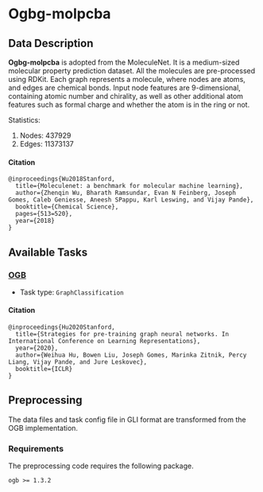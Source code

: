 # Ogbg-molpcba
## Data Description
**Ogbg-molpcba** is adopted from the MoleculeNet. It is a medium-sized molecular property prediction dataset. All the molecules are pre-processed using RDKit. Each graph represents a molecule, where nodes are atoms, and edges are chemical bonds. Input node features are 9-dimensional, containing atomic number and chirality, as well as other additional atom features such as formal charge and whether the atom is in the ring or not.  

Statistics:
1. Nodes: 437929
2. Edges: 11373137

#### Citation
```
@inproceedings{Wu2018Stanford,
  title={Moleculenet: a benchmark for molecular machine learning},
  author={Zhenqin Wu, Bharath Ramsundar, Evan N Feinberg, Joseph Gomes, Caleb Geniesse, Aneesh SPappu, Karl Leswing, and Vijay Pande},
  booktitle={Chemical Science},
  pages={513=520},
  year={2018}
}
```

## Available Tasks
### [OGB](https://ogb.stanford.edu/)
- Task type: `GraphClassification`

#### Citation
``` 
@inproceedings{Hu2020Stanford,
  title={Strategies for pre-training graph neural networks. In International Conference on Learning Representations},
  year={2020},
  author={Weihua Hu, Bowen Liu, Joseph Gomes, Marinka Zitnik, Percy Liang, Vijay Pande, and Jure Leskovec},
  booktitle={ICLR}
}
```

## Preprocessing
The data files and task config file in GLI format are transformed from the OGB implementation. 

### Requirements
The preprocessing code requires the following package.
```
ogb >= 1.3.2
```
